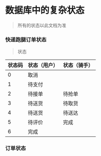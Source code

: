 # 数据库中的复杂状态

> 所有的状态以此文档为准

### 快递跑腿订单状态

> 状态   

| 状态码 | 状态（用户） | 状态（骑手） |
| :--- | :--- | :--- |
| 0 | 取消 |  |
| 1 | 待支付 |  |
| 2 | 待接单 | 待抢单 |
| 3 | 待送货 | 待取货 |
| 4 | 待送货 | 待送达 |
| 5 | 待评价 | 完成   |
| 6 | 完成  |        |

### 订单状态



